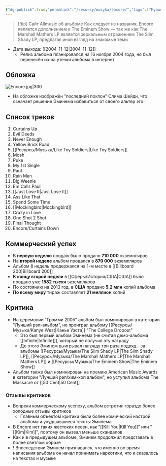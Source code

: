 ```yaml
---
{"dg-publish":true,"permalink":"/resursy/muzyka/encore/","tags":["Музыка"]}
---
```


> [!tip] Сайт Allmusic об альбоме
> Как следует из названия, Encore является дополнением к The Eminem Show — так же как The Marshall Mathers LP является зеркальным отражением The Slim Shady LP, предлагая иной взгляд на знакомые темы
- Дата выхода: [[2004-11-12\|2004-11-12]]
	- Релиз альбома планировался на 16 ноября 2004 года, но был перенесён из-за утечки альбома в интернет 
## Обложка 
![Encore.jpg|300](/img/user/%D0%90%D1%80%D1%85%D0%B8%D0%B2/%D0%9A%D1%8D%D1%88/Encore.jpg)
- На обложке изображён "последний поклон" Слима Шейди, что означает решение Эминема избавиться от своего альтер эго 
## Список треков 
1. Curtains Up 
2. Evil Deeds
3. Never Enough 
4. Yellow Brick Road 
5. [[Ресурсы/Музыка/Like Toy Soldiers\|Like Toy Soldiers]]
6. Mosh
7. Puke 
8. My 1st Single
9. Paul 
10. Rain Man
11. Big Weenie 
12. Em Calls Paul 
13. [[Just Lose It\|Just Lose It]] 
14. Ass Like That 
15. Spend Some Time 
16. [[Mockingbird\|Mockingbird]] 
17. Crazy in Love 
18. One Shot 2 Shot 
19. Final Thought 
20. Encore/Curtains Down 
## Коммерческий успех
- В **первую неделю** продаж было продано **710 000** экземпляров 
- На **второй неделе** альбом продался в **870 000** экземпляров 
- Альбом 8 недель продержался на 1-м месте в [[Billboard 200\|Billboard 200]]
- **К концу второй недели** в [[Сферы/История/США\|США]] было продано уже **1582 тысяч** экземпляров 
- По состоянию на 2013 год, в **США** продано **5.2 млн** копий альбома 
- **По всему миру** тираж составляет **21 миллион** копий 
## Критика
- На церемонии "Грэмми 2005" альбом был номинирован в категории "Лучший рэп-альбом", но проиграл альбому [[Ресурсы/Музыка/Kanye West\|Канье Уэста]] "The College Dropout"
	- Это был первый альбом Эминема (не считая демо-альбома [[Infinite\|Infinite]]), который не получил эту награду 
	- До этого Эминем выигрывал награду три раза подряд - за альбомы [[Ресурсы/Музыка/The Slim Shady LP\|The Slim Shady LP]], [[Ресурсы/Музыка/The Marshall Mathers LP\|The Marshall Mathers LP]] и [[Ресурсы/Музыка/The Eminem Show\|The Eminem Show]] 
- Альбом также был номинирован на премию American Music Awards в категории "Лучший рэп/хим-хоп альбом", но уступил альбома The Massacre от [[50 Cent\|50 Cent]] 
### Отзывы критиков 
- Вопреки коммерческому усспеху, альбом встретил гораздо более холодные отзывы критиков 
	- Главным объектом критики были более комический настрой альбома и ухудшавшиеся тексты Эминема 
- В Encore нет таких жестоких песен, как "[[Kill You\|Kill You]]" или "[[Kim\|Kim]]", поэтому он вызвал меньше скандалов 
- Как и в предыдущем альбоме, Эминем продолжил представать в более светлом образе 
- ! Впоследствии Эминем признавался, что именно во время написания альбома он начал принимать наркотики, что и сказалось на текстах и музыке 